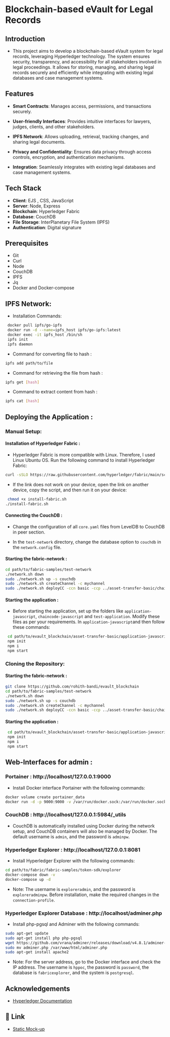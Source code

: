 # Blockchain-based eVault for Legal Records

## Introduction
- This project aims to develop a blockchain-based eVault system for legal records, leveraging Hyperledger technology. The system ensures security, transparency, and accessibility for all stakeholders involved in legal proceedings. It allows for storing, managing, and sharing legal records securely and efficiently while integrating with existing legal databases and case management systems.

## Features
- **Smart Contracts**: Manages access, permissions, and transactions securely.
  
- **User-friendly Interfaces**: Provides intuitive interfaces for lawyers, judges, clients, and other stakeholders.
 
- **IPFS Network**: Allows uploading, retrieval, tracking changes, and sharing legal documents.
  
- **Privacy and Confidentiality**: Ensures data privacy through access controls, encryption, and authentication mechanisms.
  
- **Integration**: Seamlessly integrates with existing legal databases and case management systems.

## Tech Stack
- **Client**: EJS , CSS, JavaScript
- **Server**: Node, Express
- **Blockchain**: Hyperledger Fabric
- **Database**: CouchDB
- **File Storage**: InterPlanetary File System (IPFS)
- **Authentication**: Digital signature

## Prerequisites
- Git
- Curl
- Node
- CouchDB
- IPFS
- Jq
- Docker and Docker-compose

## IPFS Network:
- Installation Commands:
```bash
 docker pull ipfs/go-ipfs
 docker run -d --name=ipfs_host ipfs/go-ipfs:latest
 docker exec -it ipfs_host /bin/sh
 ipfs init
 ipfs daemon

```
- Command for converting file to hash : 
```bash
ipfs add path/to/file
```
- Command for retrieving the file from hash :
```bash
ipfs get [hash]
```
- Command to extract content from hash :
```bash
ipfs cat [hash]
```

## Deploying the Application :
### Manual Setup:
#### Installation of Hyperledger Fabric :

- Hyperledger Fabric is more compatible with Linux. Therefore, I used Linux Ubuntu OS. Run the following command to install Hyperledger Fabric:

```bash
curl -sSLO https://raw.githubusercontent.com/hyperledger/fabric/main/scripts/install-fabric.sh && chmod +x install-fabric.sh
```

- If the link does not work on your device, open the link on another device, copy the script, and then run it on your device:

```bash
 chmod +x install-fabric.sh
./install-fabric.sh
```

#### Connecting the CouchDB :

- Change the configuration of all `core.yaml` files from LevelDB to CouchDB in peer section. 

- In the `test-network` directory, change the database option to `couchdb` in the `network.config` file.

#### Starting the fabric-network :
```bash
cd path/to/fabric-samples/test-network
./network.sh down
sudo ./network.sh up -s couchdb
sudo ./network.sh createChannel -c mychannel 
sudo ./network.sh deployCC -ccn basic -ccp ../asset-transfer-basic/chaincode-javascript -ccl javascript
```
#### Starting the application :
- Before starting the application, set up the folders like `application-javascript`, `chaincode-javascript` and `test-application`. Modify these files as per your requirements. In `application-javascript`and then follow these commands:
```bash
 cd path/to/evault_blockchain/asset-transfer-basic/application-javascript
 npm init
 npm i
 npm start
```

### Cloning the Repository:
#### Starting the fabric-network :
```bash
git clone https://github.com/rohith-bandi/evault_blockchain
cd path/to/fabric-samples/test-network
./network.sh down
sudo ./network.sh up -s couchdb
sudo ./network.sh createChannel -c mychannel 
sudo ./network.sh deployCC -ccn basic -ccp ../asset-transfer-basic/chaincode-javascript -ccl javascript
```
#### Starting the application :
```bash
 cd path/to/evault_blockchain/asset-transfer-basic/application-javascript
 npm init
 npm i
 npm start
```
## Web-Interfaces for admin :
### Portainer :  http://localhost/127.0.0.1:9000
- Install Docker interface Portainer with the following commands:
```bash
docker volume create portainer_data
docker run -d -p 9000:9000 -v /var/run/docker.sock:/var/run/docker.sock -v portainer_data:/data --name portainer portainer/portainer 
```
### CouchDB   :  http://localhost/127.0.0.1:5984/_utils 
- CouchDB is automatically installed using Docker during the network setup, and CouchDB containers will also be managed by Docker. The default username is `admin`, and the password is `adminpw`.

### Hyperledger Explorer : http://localhost/127.0.0.1:8081
- Install Hyperledger Explorer with the following commands:
```bash
cd path/to/fabric/fabric-samples/token-sdk/explorer
docker-compose down -v
docker-compose up -d
```
- Note: The username is `exploreradmin`, and the password is `exploreradminpw`. Before installation, make the required changes in the `connection-profile`.

### Hyperledger Explorer Database : http://localhost/adminer.php
- Install php-pgsql and Adminer with the following commands:
```bash
sudo apt-get update
sudo apt-get install php php-pgsql
wget https://github.com/vrana/adminer/releases/download/v4.8.1/adminer-4.8.1.php -O adminer.php
sudo mv adminer.php /var/www/html/adminer.php
sudo apt-get install apache2
```
- Note: For the server address, go to the Docker interface and check the IP address. The username is `hppoc`, the password is `password`, the database is `fabricexplorer`, and the system is `postgresql`.


## Acknowledgements

 - [Hyperledger Documentation ](https://hyperledger-fabric.readthedocs.io/en/release-2.5/)



## 🔗 Link

 - [ Static Mock-up ](https://legal-evault-rahul.onrender.com/)
